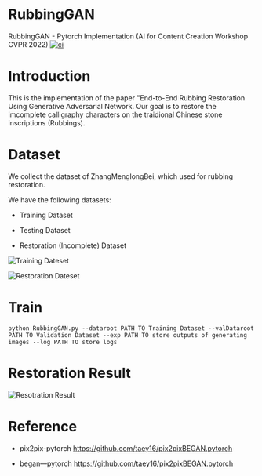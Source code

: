 # RubbingGAN

RubbingGAN - Pytorch Implementation (AI for Content Creation Workshop CVPR 2022)
<a href=https://doi.org/10.48550/arXiv.2205.03743><img src="https://img.shields.io/badge/arXiv-2205.03743-b31b1b.svg" alt="ci"></a>

# Introduction

This is the implementation of the paper "End-to-End Rubbing Restoration Using Generative Adversarial Network. Our goal is to restore the imcomplete calligraphy characters on the traidional Chinese stone inscriptions (Rubbings).

# Dataset

We collect the dataset of ZhangMenglongBei, which used for rubbing restoration.

We have the following datasets: 

- Training Dataset

- Testing Dataset

- Restoration (Incomplete) Dataset

![Training Dateset](https://github.com/qingfengtommy/RubbingGAN/master/imgs/Fig3a.png)

![Restoration Dateset](https://github.com/qingfengtommy/RubbingGAN/master/imgs/Fig3b.png)

# Train

``` python RubbingGAN.py --dataroot PATH TO Training Dataset --valDataroot PATH TO Validation Dataset --exp PATH TO store outputs of generating images --log PATH TO store logs ```

# Restoration Result

![Resotration Result](https://github.com/qingfengtommy/RubbingGAN/master/imgs/Fig11.png)

# Reference

- pix2pix-pytorch https://github.com/taey16/pix2pixBEGAN.pytorch

- began—pytorch https://github.com/taey16/pix2pixBEGAN.pytorch
